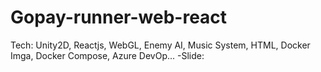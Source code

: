 # Gopay-runner-web-react
Tech: Unity2D, Reactjs, WebGL, Enemy AI, Music System, HTML, Docker Imga, Docker Compose, Azure DevOp...
-Slide: 

